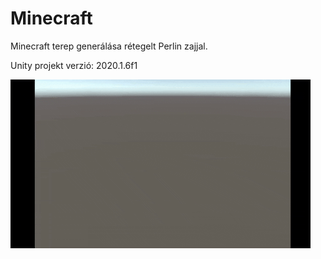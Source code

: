 # Minecraft

Minecraft terep generálása rétegelt Perlin zajjal.

Unity projekt verzió: 2020.1.6f1

![](https://github.com/Vizipokemon/Minecraft/blob/main/terrainGeneration.gif)
